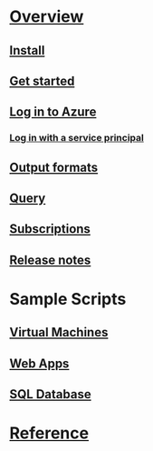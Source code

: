 # [Overview](overview.md)
## [Install](install-az-cli.md)
## [Get started](get-started-with-az-cli.md)
## [Log in to Azure](authenticate-az-cli.md)
### [Log in with a service principal](create-an-azure-service-principal-az-cli.md)
## [Output formats](format-output-az-cli.md)
## [Query](query-az-cli.md)
## [Subscriptions](manage-azure-subscriptions-az-cli.md)
## [Release notes](release-notes-az-cli.md)
# Sample Scripts
## [Virtual Machines](/azure/virtual-machines/virtual-machines-linux-cli-samples?toc=%2fcli%2fazure%2ftoc.json)
## [Web Apps](/azure/app-service/app-service-cli-samples?toc=%2fcli%2fazure%2ftoc.json)
## [SQL Database](/azure/sql-database/sql-database-cli-samples?toc=%2fcli%2fazure%2ftoc.json)
# [Reference](../docs-ref-autogen/refTOC.md)

